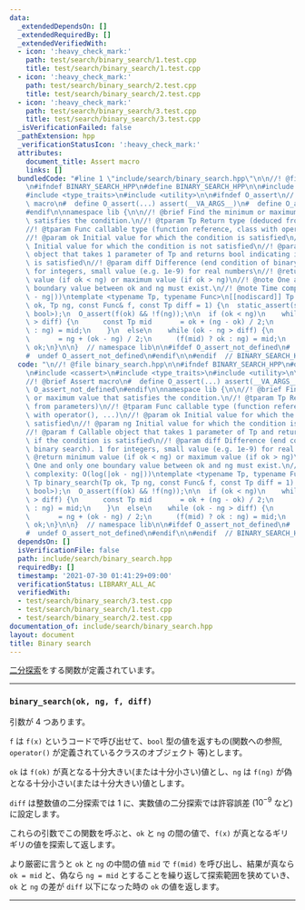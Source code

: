 ```yaml
---
data:
  _extendedDependsOn: []
  _extendedRequiredBy: []
  _extendedVerifiedWith:
  - icon: ':heavy_check_mark:'
    path: test/search/binary_search/1.test.cpp
    title: test/search/binary_search/1.test.cpp
  - icon: ':heavy_check_mark:'
    path: test/search/binary_search/2.test.cpp
    title: test/search/binary_search/2.test.cpp
  - icon: ':heavy_check_mark:'
    path: test/search/binary_search/3.test.cpp
    title: test/search/binary_search/3.test.cpp
  _isVerificationFailed: false
  _pathExtension: hpp
  _verificationStatusIcon: ':heavy_check_mark:'
  attributes:
    document_title: Assert macro
    links: []
  bundledCode: "#line 1 \"include/search/binary_search.hpp\"\n\n//! @file binary_search.hpp\n\
    \n#ifndef BINARY_SEARCH_HPP\n#define BINARY_SEARCH_HPP\n\n#include <cassert>\n\
    #include <type_traits>\n#include <utility>\n\n#ifndef O_assert\n//! @brief Assert\
    \ macro\n#  define O_assert(...) assert(__VA_ARGS__)\n#  define O_assert_not_defined\n\
    #endif\n\nnamespace lib {\n\n//! @brief Find the minimum or maximum value that\
    \ satisfies the condition.\n//! @tparam Tp Return type (deduced from parameters)\n\
    //! @tparam Func callable type (function reference, class with operator(), ...)\n\
    //! @param ok Initial value for which the condition is satisfied\n//! @param ng\
    \ Initial value for which the condition is not satisfied\n//! @param f Callable\
    \ object that takes 1 parameter of Tp and returns bool indicating if the condition\
    \ is satisfied\n//! @param diff Difference (end condition of binary search). 1\
    \ for integers, small value (e.g. 1e-9) for real numbers\n//! @return minimum\
    \ value (if ok < ng) or maximum value (if ok > ng)\n//! @note One and only one\
    \ boundary value between ok and ng must exist.\n//! @note Time complexity: O(log(|ok\
    \ - ng|))\ntemplate <typename Tp, typename Func>\n[[nodiscard]] Tp binary_search(Tp\
    \ ok, Tp ng, const Func& f, const Tp diff = 1) {\n  static_assert(std::is_same_v<decltype(std::declval<Func>()(std::declval<Tp>())),\
    \ bool>);\n  O_assert(f(ok) && !f(ng));\n\n  if (ok < ng)\n    while (ng - ok\
    \ > diff) {\n      const Tp mid       = ok + (ng - ok) / 2;\n      (f(mid) ? ok\
    \ : ng) = mid;\n    }\n  else\n    while (ok - ng > diff) {\n      const Tp mid\
    \       = ng + (ok - ng) / 2;\n      (f(mid) ? ok : ng) = mid;\n    }\n\n  return\
    \ ok;\n}\n\n}  // namespace lib\n\n#ifdef O_assert_not_defined\n#  undef O_assert\n\
    #  undef O_assert_not_defined\n#endif\n\n#endif  // BINARY_SEARCH_HPP\n"
  code: "\n//! @file binary_search.hpp\n\n#ifndef BINARY_SEARCH_HPP\n#define BINARY_SEARCH_HPP\n\
    \n#include <cassert>\n#include <type_traits>\n#include <utility>\n\n#ifndef O_assert\n\
    //! @brief Assert macro\n#  define O_assert(...) assert(__VA_ARGS__)\n#  define\
    \ O_assert_not_defined\n#endif\n\nnamespace lib {\n\n//! @brief Find the minimum\
    \ or maximum value that satisfies the condition.\n//! @tparam Tp Return type (deduced\
    \ from parameters)\n//! @tparam Func callable type (function reference, class\
    \ with operator(), ...)\n//! @param ok Initial value for which the condition is\
    \ satisfied\n//! @param ng Initial value for which the condition is not satisfied\n\
    //! @param f Callable object that takes 1 parameter of Tp and returns bool indicating\
    \ if the condition is satisfied\n//! @param diff Difference (end condition of\
    \ binary search). 1 for integers, small value (e.g. 1e-9) for real numbers\n//!\
    \ @return minimum value (if ok < ng) or maximum value (if ok > ng)\n//! @note\
    \ One and only one boundary value between ok and ng must exist.\n//! @note Time\
    \ complexity: O(log(|ok - ng|))\ntemplate <typename Tp, typename Func>\n[[nodiscard]]\
    \ Tp binary_search(Tp ok, Tp ng, const Func& f, const Tp diff = 1) {\n  static_assert(std::is_same_v<decltype(std::declval<Func>()(std::declval<Tp>())),\
    \ bool>);\n  O_assert(f(ok) && !f(ng));\n\n  if (ok < ng)\n    while (ng - ok\
    \ > diff) {\n      const Tp mid       = ok + (ng - ok) / 2;\n      (f(mid) ? ok\
    \ : ng) = mid;\n    }\n  else\n    while (ok - ng > diff) {\n      const Tp mid\
    \       = ng + (ok - ng) / 2;\n      (f(mid) ? ok : ng) = mid;\n    }\n\n  return\
    \ ok;\n}\n\n}  // namespace lib\n\n#ifdef O_assert_not_defined\n#  undef O_assert\n\
    #  undef O_assert_not_defined\n#endif\n\n#endif  // BINARY_SEARCH_HPP\n"
  dependsOn: []
  isVerificationFile: false
  path: include/search/binary_search.hpp
  requiredBy: []
  timestamp: '2021-07-30 01:41:29+09:00'
  verificationStatus: LIBRARY_ALL_AC
  verifiedWith:
  - test/search/binary_search/3.test.cpp
  - test/search/binary_search/1.test.cpp
  - test/search/binary_search/2.test.cpp
documentation_of: include/search/binary_search.hpp
layout: document
title: Binary search
---
```


[二分探索](https://ja.wikipedia.org/wiki/%E4%BA%8C%E5%88%86%E6%8E%A2%E7%B4%A2)をする関数が定義されています。

---

### `binary_search(ok, ng, f, diff)`

引数が 4 つあります。

`f` は `f(x)` というコードで呼び出せて、`bool` 型の値を返すもの(関数への参照, `operator()` が定義されているクラスのオブジェクト 等)とします。

`ok` は `f(ok)` が真となる十分大きい(または十分小さい)値とし、`ng` は `f(ng)` が偽となる十分小さい(または十分大きい)値とします。

`diff` は整数値の二分探索では $1$ に、実数値の二分探索では許容誤差 ($10^{-9}$ など)に設定します。

これらの引数でこの関数を呼ぶと、`ok` と `ng` の間の値で、`f(x)` が真となるギリギリの値を探索して返します。

より厳密に言うと `ok` と `ng` の中間の値 `mid` で `f(mid)` を呼び出し、結果が真なら `ok = mid` と、偽なら `ng = mid` とすることを繰り返して探索範囲を狭めていき、`ok` と `ng` の差が `diff` 以下になった時の `ok` の値を返します。

---
